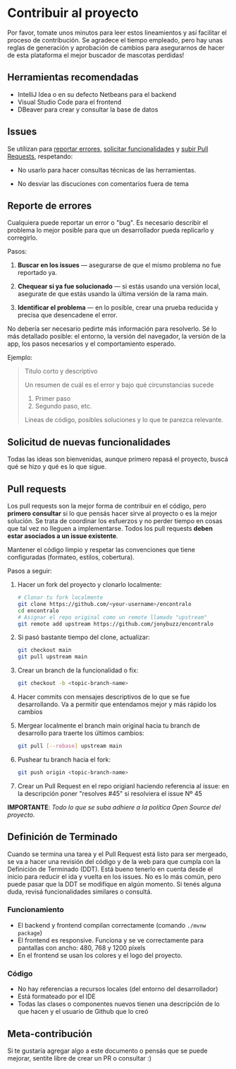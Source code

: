 # Contribuir al proyecto

Por favor, tomate unos minutos para leer estos lineamientos y así facilitar el proceso de contribución.
Se agradece el tiempo empleado, pero hay unas reglas de generación y aprobación de
cambios para asegurarnos de hacer de esta plataforma el mejor buscador de mascotas perdidas!

## Herramientas recomendadas
- IntelliJ Idea o en su defecto Netbeans para el backend
- Visual Studio Code para el frontend
- DBeaver para crear y consultar la base de datos

## Issues

Se utilizan para [reportar errores](#errores), [solicitar funcionalidades](#funcionalidades) y
[subir Pull Requests](#pull-requests), respetando:

* No usarlo para hacer consultas técnicas de las herramientas.

* No desviar las discuciones con comentarios fuera de tema

<a name="errores"></a>
## Reporte de errores

Cualquiera puede reportar un error o "bug". Es necesario describir el problema
lo mejor posible para que un desarrollador pueda replicarlo y corregirlo.

Pasos:

1. **Buscar en los issues** &mdash; asegurarse de que el mismo problema no fue reportado ya.

2. **Chequear si ya fue solucionado** &mdash; si estás usando una versión local, asegurate
   de que estás usando la última versión de la rama main.

3. **Identificar el problema** &mdash; en lo posible, crear una prueba reducida y precisa
   que desencadene el error.

No debería ser necesario pedirte más información para resolverlo. Sé lo más detallado posible:
el entorno, la versión del navegador, la versión de la app, los pasos necesarios y el
comportamiento esperado.

Ejemplo:

> Titulo corto y descriptivo
>
> Un resumen de cuál es el error y bajo qué circunstancias sucede
>
> 1. Primer paso
> 2. Segundo paso, etc.
>
>
> Lineas de código, posibles soluciones y lo que te parezca relevante.


<a name="funcionalidades"></a>
## Solicitud de nuevas funcionalidades

Todas las ideas son bienvenidas, aunque primero repasá el proyecto, buscá qué se hizo y qué es lo que sigue.

<a name="pull-requests"></a>
## Pull requests

Los pull requests son la mejor forma de contribuir en el código, pero **primero consultar**
si lo que pensás hacer sirve al proyecto o es la mejor solución. Se trata
de coordinar los esfuerzos y no perder tiempo en cosas que tal vez no lleguen a
implementarse. Todos los pull requests **deben estar asociados a un issue
existente**.

Mantener el código limpio y respetar las convenciones que tiene configuradas (formateo, estilos, cobertura).

Pasos a seguir:

1. Hacer un fork del proyecto y clonarlo localmente:

   ```bash
   # Clonar tu fork localmente
   git clone https://github.com/<your-username>/encontralo
   cd encontralo
   # Asignar el repo original como un remote llamado "upstream"
   git remote add upstream https://github.com/jonybuzz/encontralo
   ```

2. Si pasó bastante tiempo del clone, actualizar:

   ```bash
   git checkout main
   git pull upstream main
   ```

3. Crear un branch de la funcionalidad o fix:

   ```bash
   git checkout -b <topic-branch-name>
   ```

4. Hacer commits con mensajes descriptivos de lo que se fue desarrollando. Va a
   permitir que entendamos mejor y más rápido los cambios

5. Mergear localmente el branch main original hacia tu branch de desarrollo para
   traerte los últimos cambios:

   ```bash
   git pull [--rebase] upstream main
   ```

6. Pushear tu branch hacia el fork:

   ```bash
   git push origin <topic-branch-name>
   ```

7. Crear un Pull Request en el repo origianl haciendo referencia al issue:
   en la descripción poner "resolves #45" si resolviera el issue Nº 45

**IMPORTANTE**: _Todo lo que se suba adhiere a la política Open Source del proyecto._


## Definición de Terminado
Cuando se termina una tarea y el Pull Request está listo para ser mergeado, se va a hacer una revisión
del código y de la web para que cumpla con la Definición de Terminado (DDT). Está bueno tenerlo en
cuenta desde el inicio para reducir el ida y vuelta en los issues. No es lo más común, pero puede pasar
que la DDT se modifique en algún momento. Si tenés alguna duda, revisá funcionalidades similares o consultá.

### Funcionamiento
- El backend y frontend compilan correctamente (comando `./mvnw package`)
- El frontend es responsive. Funciona y se ve correctamente para pantallas con ancho: 480, 768 y 1200 píxels
- En el frontend se usan los colores y el logo del proyecto.
### Código
- No hay referencias a recursos locales (del entorno del desarrollador)
- Está formateado por el IDE
- Todas las clases o componentes nuevos tienen una descripción de lo que hacen y el usuario de Github que lo creó

## Meta-contribución
Si te gustaría agregar algo a este documento o pensás que se puede mejorar, sentite libre de crear un PR o
consultar :)
